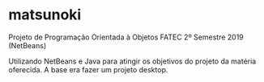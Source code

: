 # matsunoki
Projeto de Programação Orientada à Objetos FATEC 2º Semestre 2019 (NetBeans)

Utilizando NetBeans e Java para atingir os objetivos do projeto da matéria oferecida. 
A base era fazer um projeto desktop.
